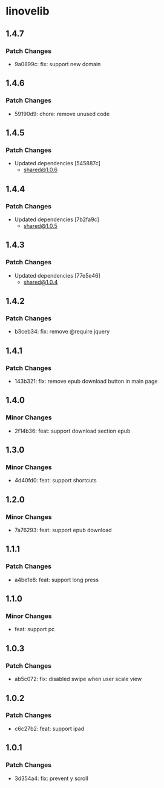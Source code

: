 # linovelib

## 1.4.7

### Patch Changes

- 9a0899c: fix: support new domain

## 1.4.6

### Patch Changes

- 59190d9: chore: remove unused code

## 1.4.5

### Patch Changes

- Updated dependencies [545887c]
  - shared@1.0.6

## 1.4.4

### Patch Changes

- Updated dependencies [7b2fa9c]
  - shared@1.0.5

## 1.4.3

### Patch Changes

- Updated dependencies [77e5e46]
  - shared@1.0.4

## 1.4.2

### Patch Changes

- b3ceb34: fix: remove @require jquery

## 1.4.1

### Patch Changes

- 143b321: fix: remove epub download button in main page

## 1.4.0

### Minor Changes

- 2f14b36: feat: support download section epub

## 1.3.0

### Minor Changes

- 4d40fd0: feat: support shortcuts

## 1.2.0

### Minor Changes

- 7a76293: feat: support epub download

## 1.1.1

### Patch Changes

- a4be1e8: feat: support long press

## 1.1.0

### Minor Changes

- feat: support pc

## 1.0.3

### Patch Changes

- ab5c072: fix: disabled swipe when user scale view

## 1.0.2

### Patch Changes

- c6c27b2: feat: support ipad

## 1.0.1

### Patch Changes

- 3d354a4: fix: prevent y scroll
